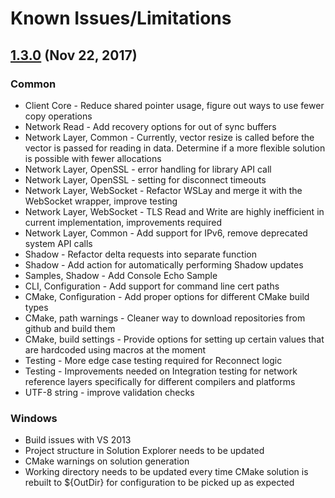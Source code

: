 # Known Issues/Limitations
## [1.3.0](https://github.com/aws/aws-iot-device-sdk-cpp/releases/tag/v1.3.0) (Nov 22, 2017)

### Common

  - Client Core - Reduce shared pointer usage, figure out ways to use fewer copy operations
  - Network Read - Add recovery options for out of sync buffers
  - Network Layer, Common - Currently, vector resize is called before the vector is passed for reading in data. Determine if a more flexible solution is possible with fewer allocations
  - Network Layer, OpenSSL - error handling for library API call
  - Network Layer, OpenSSL - setting for disconnect timeouts
  - Network Layer, WebSocket - Refactor WSLay and merge it with the WebSocket wrapper, improve testing
  - Network Layer, WebSocket - TLS Read and Write are highly inefficient in current implementation, improvements required
  - Network Layer, Common - Add support for IPv6, remove deprecated system API calls
  - Shadow - Refactor delta requests into separate function
  - Shadow - Add action for automatically performing Shadow updates
  - Samples, Shadow - Add Console Echo Sample
  - CLI, Configuration - Add support for command line cert paths
  - CMake, Configuration - Add proper options for different CMake build types
  - CMake, path warnings - Cleaner way to download repositories from github and build them
  - CMake, build settings - Provide options for setting up certain values that are hardcoded using macros at the moment
  - Testing - More edge case testing required for Reconnect logic
  - Testing - Improvements needed on Integration testing for network reference layers specifically for different compilers and platforms
  - UTF-8 string - improve validation checks
  
### Windows
  
  - Build issues with VS 2013
  - Project structure in Solution Explorer needs to be updated
  - CMake warnings on solution generation
  - Working directory needs to be updated every time CMake solution is rebuilt to ${OutDir} for configuration to be picked up as expected

